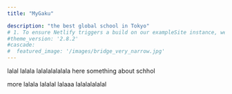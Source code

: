 ```yaml
---
title: "MyGaku"

description: "the best global school in Tokyo"
# 1. To ensure Netlify triggers a build on our exampleSite instance, we need to change a file in the exampleSite directory.
#theme_version: '2.8.2'
#cascade:
#  featured_image: '/images/bridge_very_narrow.jpg'
---
```


lalal lalala lalalalalalala here something about schhol

more lalala lalalal lalaaa lalalalalalal
